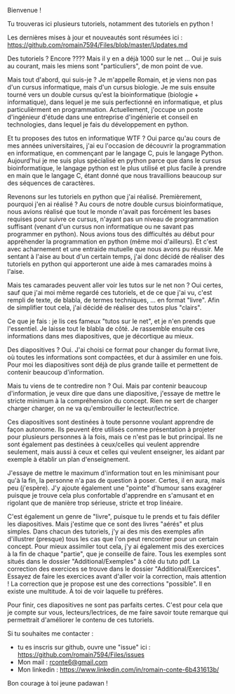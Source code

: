 Bienvenue !

Tu trouveras ici plusieurs tutoriels, notamment des tutoriels en python !

Les dernières mises à jour et nouveautés sont résumées ici : https://github.com/romain7594/Files/blob/master/Updates.md

Des tutoriels ? Encore ????
Mais il y en a déjà 1000 sur le net ... Oui je suis au courant, mais les miens sont "particuliers", de mon point de vue.

Mais tout d'abord, qui suis-je ?
Je m'appelle Romain, et je viens non pas d'un cursus informatique, mais d'un cursus biologie. Je me suis ensuite tourné vers un double cursus qu'est la bioinformatique (biologie + informatique), dans lequel je me suis perfectionné en informatique, et plus particulièrment en programmation. Actuellement, j'occupe un poste d'ingénieur d'étude dans une entreprise d'ingénierie et conseil en technologies, dans lequel je fais du développement en python.

Et tu proposes des tutos en informatique WTF ?
Oui parce qu'au cours de mes années universitaires, j'ai eu l'occasion de découvrir la programmation en informatique, en commençant par le langage C, puis le langage Python. Aujourd'hui je me suis plus spécialisé en python parce que dans le cursus bioinformatique, le langage python est le plus utilisé et plus facile à prendre en main que le langage C, étant donné que nous travaillions beaucoup sur des séquences de caractères.

Revenons sur les tutoriels en python que j'ai réalisé. Premièrement, pourquoi j'en ai réalisé ?
Au cours de notre double cursus bioinformatique, nous avions réalisé que tout le monde n'avait pas forcément les bases requises pour suivre ce cursus, n'ayant pas un niveau de programmation suffisant (venant d'un cursus non informatique ou ne savant pas programmer en python). Nous avions tous des difficultés au début pour appréhender la programmation en python (même moi d'ailleurs). Et c'est avec acharnement et une entraide mutuelle que nous avons pu réussir. Me sentant à l'aise au bout d'un certain temps, j'ai donc décidé de réaliser des tutoriels en python qui apporteront une aide à mes camarades moins à l'aise.

Mais tes camarades peuvent aller voir les tutos sur le net non ?
Oui certes, sauf que j'ai moi même regardé ces tutoriels, et de ce que j'ai vu, c'est rempli de texte, de blabla, de termes techniques, ... en format "livre". Afin de simplifier tout cela, j'ai décidé de réaliser des tutos plus "clairs".

Ce que je fais :
je lis ces fameux "tutos sur le net", et je n'en prends que l'essentiel. Je laisse tout le blabla de côté. Je rassemble ensuite ces informations dans mes diapositives, que je décortique au mieux.

Des diapositives ?
Oui. J'ai choisi ce format pour changer du format livre, où toutes les informations sont compactées, et dur à assimiler en une fois. Pour moi les diapositives sont déjà de plus grande taille et permettent de contenir beaucoup d'information.

Mais tu viens de te contredire non ?
Oui. Mais par contenir beaucoup d'information, je veux dire que dans une diapositive, j'essaye de mettre le stricte minimum à la compréhension du concept. Rien ne sert de charger charger charger, on ne va qu'embrouiller le lecteur/lectrice.

Ces diapositives sont destinées à toute personne voulant apprendre de façon autonome. Ils peuvent être utilisés comme présentation à projeter pour plusieurs personnes à la fois, mais ce n'est pas le but principal. Ils ne sont également pas destinées à ceux/celles qui veulent apprendre seulement, mais aussi à ceux et celles qui veulent enseigner, les aidant par exemple à établir un plan d'enseignement.

J'essaye de mettre le maximum d'information tout en les minimisant pour qu'à la fin, la personne n'a pas de question à poser. Certes, il en aura, mais peu (j'espère). J'y ajoute également une "pointe" d'humour sans exagérer puisque je trouve cela plus confortable d'apprendre en s'amusant et en rigolant que de manière trop sérieuse, stricte et trop linéaire.

C'est également un genre de "livre", puisque tu le prends et tu fais défiler les diapositives. Mais j'estime que ce sont des livres "aérés" et plus simples. Dans chacun des tutoriels, j'y ai des mis des exemples afin d'illustrer (presque) tous les cas que l'on peut rencontrer pour un certain concept. Pour mieux assimiler tout cela, j'y ai également mis des exercices à la fin de chaque "partie", que je conseille de faire. Tous les exemples sont situés dans le dossier "Additional/Exemples" à côté du tuto pdf. La correction des exercices se trouve dans le dossier "Additional/Exercices". Essayez de faire les exercices avant d'aller voir la correction, mais attention ! La correction que je propose est une des corrections "possible". Il en existe une multitude. À toi de voir laquelle tu préfères.

Pour finir, ces diapositives ne sont pas parfaits certes. C'est pour cela que je compte sur vous, lecteurs/lectrices, de me faire savoir toute remarque qui permettrait d'améliorer le contenu de ces tutoriels.

Si tu souhaites me contacter :
- tu es inscris sur github, ouvre une "issue" ici : https://github.com/romain7594/Files/issues
- Mon mail : rconte6@gmail.com
- Mon linkedin : https://www.linkedin.com/in/romain-conte-6b431613b/

Bon courage à toi jeune padawan !
